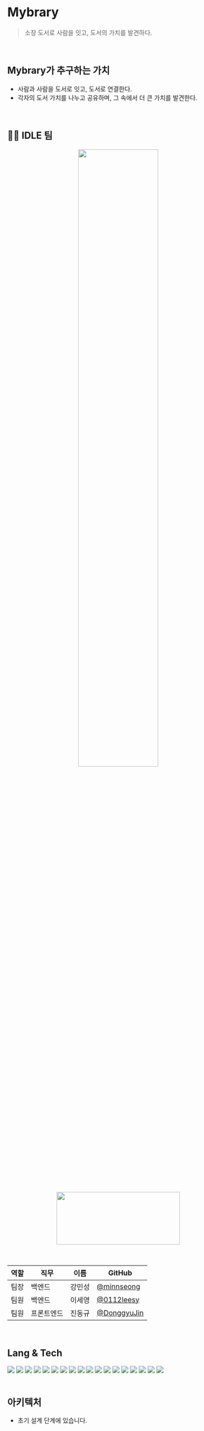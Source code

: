 # Mybrary
> 소장 도서로 사람을 잇고, 도서의 가치를 발견하다.

</br>

## Mybrary가 추구하는 가치
- 사람과 사람을 도서로 잇고, 도서로 연결한다.
- 각자의 도서 가치를 나누고 공유하며, 그 속에서 더 큰 가치를 발견한다.

</br>

## 👨‍💻 IDLE 팀

<div align=center>
  <img src = "https://github.com/SWM-IDLE/mybrary/assets/97138841/122bb49e-7a78-4ee8-a3d1-4b05a5f19828" width="60%" height="60%"><br>
  
  <br/>

  <img src="https://github.com/SWM-IDLE/mybrary/assets/97138841/f65ca894-e519-404c-a8a2-1dcd589f319a" width="280" height="120"><br>

  <br/>
  
| 역할 | 직무   | 이름   | GitHub                                         |
| ---- | ------ | ------ | ---------------------------------------------- |
| 팀장 | 백엔드 | 강민성 | [@minnseong](https://github.com/minnseong) |
| 팀원 | 백엔드 | 이세영 | [@0112leesy](https://github.com/0112leesy) |
| 팀원 | 프론트엔드 | 진동규 | [@DonggyuJin](https://github.com/DonggyuJin) |  

</div>
 
</br>

## Lang & Tech

<div align=left> 
  <img src="https://img.shields.io/badge/java-007396?style=for-the-badge&logo=java&logoColor=white"> 
  <img src="https://img.shields.io/badge/python-3776AB?style=for-the-badge&logo=python&logoColor=white"> 
  <img src="https://img.shields.io/badge/flask-000000?style=for-the-badge&logo=flask&logoColor=white">
  <img src="https://img.shields.io/badge/spring jpa-6DB33F?style=for-the-badge&logo=springjpa&logoColor=white">
  <img src="https://img.shields.io/badge/spring boot-6DB33F?style=for-the-badge&logo=springboot&logoColor=white">
  <img src="https://img.shields.io/badge/spring security-6DB33F?style=for-the-badge&logo=springsecurity&logoColor=white">
  <img src="https://img.shields.io/badge/dart-0175C2?style=for-the-badge&logo=dart&logoColor=white">
  <img src="https://img.shields.io/badge/flutter-02569B?style=for-the-badge&logo=flutter&logoColor=white">
  <img src="https://img.shields.io/badge/mysql-4479A1?style=for-the-badge&logo=mysql&logoColor=white"> 
  <img src="https://img.shields.io/badge/firebase-FFCA28?style=for-the-badge&logo=firebase&logoColor=white">
  <img src="https://img.shields.io/badge/redis-DC382D?style=for-the-badge&logo=redis&logoColor=white">
  <img src="https://img.shields.io/badge/aws-232F3E?style=for-the-badge&logo=amazonaws&logoColor=white">
  <img src="https://img.shields.io/badge/git-F05032?style=for-the-badge&logo=git&logoColor=white">
  <img src="https://img.shields.io/badge/github-181717?style=for-the-badge&logo=github&logoColor=white">
  <img src="https://img.shields.io/badge/jira-0052CC?style=for-the-badge&logo=jira&logoColor=white">
  <img src="https://img.shields.io/badge/confluence-172B4D?style=for-the-badge&logo=confluence&logoColor=white">
  <img src="https://img.shields.io/badge/slack-4A154B?style=for-the-badge&logo=slack&logoColor=white">
  <img src="https://img.shields.io/badge/notion-000000?style=for-the-badge&logo=notion&logoColor=white">
</div>

</br>

## 아키텍처
- 초기 설계 단계에 있습니다.

